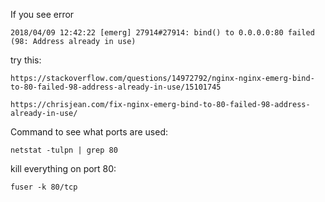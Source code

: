 If you see error

    2018/04/09 12:42:22 [emerg] 27914#27914: bind() to 0.0.0.0:80 failed (98: Address already in use)

try this:

    https://stackoverflow.com/questions/14972792/nginx-nginx-emerg-bind-to-80-failed-98-address-already-in-use/15101745

    https://chrisjean.com/fix-nginx-emerg-bind-to-80-failed-98-address-already-in-use/


Command to see what ports are used:

    netstat -tulpn | grep 80

kill everything on port 80:

    fuser -k 80/tcp


